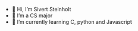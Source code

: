- 👋 Hi, I’m Sivert Steinholt
- 👀 I’m a CS major
- 🌱 I’m currently learning C, python and Javascript

<!--- 📫 How to reach me ...

<!---
QantrO/QantrO is a ✨ special ✨ repository because its `README.md` (this file) appears on your GitHub profile.
You can click the Preview link to take a look at your changes.
--->
